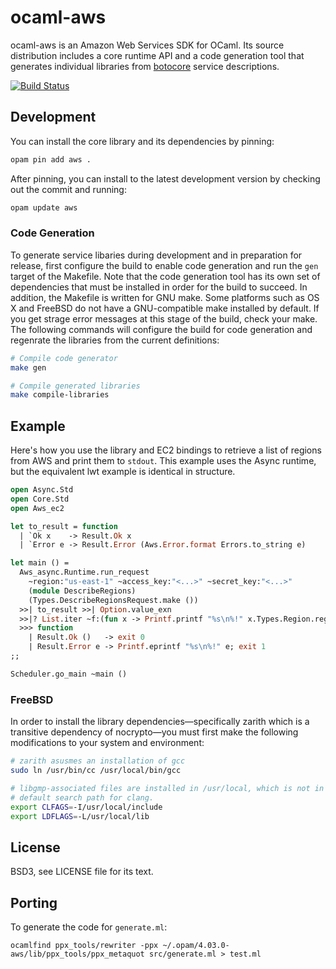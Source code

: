 # ocaml-aws

ocaml-aws is an Amazon Web Services SDK for OCaml. Its source distribution
includes a core runtime API and a code generation tool that generates
individual libraries from [botocore][] service descriptions.

[botocore]: https://github.com/boto/botocore

[![Build Status](https://travis-ci.org/inhabitedtype/ocaml-aws.svg?branch=master)](https://travis-ci.org/inhabitedtype/ocaml-aws)


## Development

You can install the core library and its dependencies by pinning:

```bash
opam pin add aws .
```

After pinning, you can install to the latest development version by checking
out the commit and running:

```bash
opam update aws
```

### Code Generation

To generate service libaries during development and in preparation for release,
first configure the build to enable code generation and run the `gen` target of
the Makefile. Note that the code generation tool has its own set of
dependencies that must be installed in order for the build to succeed.
In addition, the Makefile is written for GNU make.
Some platforms such as OS X and FreeBSD do not have a GNU-compatible make
installed by default. If you get strage error messages at this stage of the
build, check your make. The following commands will configure the build for
code generation and regenrate the libraries from the current definitions:

```bash
# Compile code generator
make gen

# Compile generated libraries
make compile-libraries
```

## Example

Here's how you use the library and EC2 bindings to retrieve a list of regions
from AWS and print them to `stdout`. This example uses the Async runtime, but
the equivalent lwt example is identical in structure.

```ocaml
open Async.Std
open Core.Std
open Aws_ec2

let to_result = function
  | `Ok x    -> Result.Ok x
  | `Error e -> Result.Error (Aws.Error.format Errors.to_string e)

let main () =
  Aws_async.Runtime.run_request
    ~region:"us-east-1" ~access_key:"<...>" ~secret_key:"<...>"
    (module DescribeRegions)
    (Types.DescribeRegionsRequest.make ())
  >>| to_result >>| Option.value_exn
  >>|? List.iter ~f:(fun x -> Printf.printf "%s\n%!" x.Types.Region.region_name)
  >>> function
    | Result.Ok ()   -> exit 0
    | Result.Error e -> Printf.eprintf "%s\n%!" e; exit 1
;;

Scheduler.go_main ~main ()
```

### FreeBSD

In order to install the library dependencies&mdash;specifically zarith which is
a transitive dependency of nocrypto&mdash;you must first make the following
modifications to your system and environment:

```bash
# zarith asusmes an installation of gcc
sudo ln /usr/bin/cc /usr/local/bin/gcc

# libgmp-associated files are installed in /usr/local, which is not in the
# default search path for clang.
export CLFAGS=-I/usr/local/include
export LDFLAGS=-L/usr/local/lib
```

## License

BSD3, see LICENSE file for its text.


## Porting
To generate the code for `generate.ml`:

`ocamlfind ppx_tools/rewriter -ppx ~/.opam/4.03.0-aws/lib/ppx_tools/ppx_metaquot src/generate.ml > test.ml`

